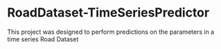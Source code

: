 # RoadDataset-TimeSeriesPredictor
This project was designed to perform predictions on the parameters in a time series Road Dataset 
